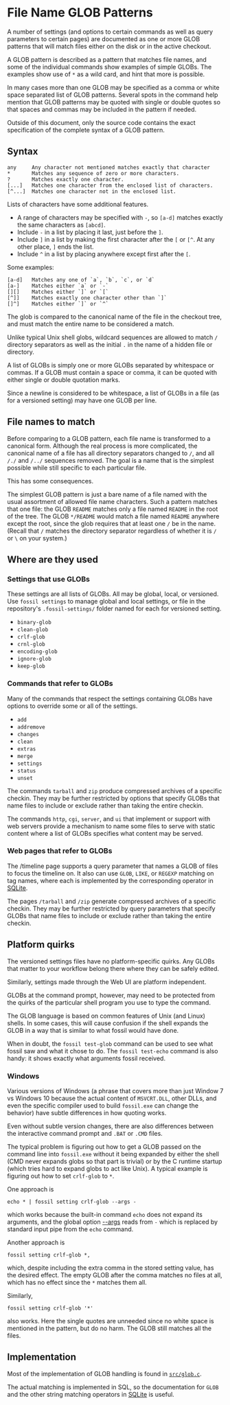 File Name GLOB Patterns
=======================

A number of settings (and options to certain commands as well as query
parameters to certain pages) are documented as one or more GLOB
patterns that will match files either on the disk or in the active
checkout.

A GLOB pattern is described as a pattern that matches file names, and
some of the individual commands show examples of simple GLOBs. The
examples show use of `*` as a wild card, and hint that more is
possible.

In many cases more than one GLOB may be specified as a comma or
white space separated list of GLOB patterns. Several spots in the
command help mention that GLOB patterns may be quoted with single or
double quotes so that spaces and commas may be included in the pattern
if needed.

Outside of this document, only the source code contains the exact
specification of the complete syntax of a GLOB pattern.

## Syntax

    any     Any character not mentioned matches exactly that character
    *       Matches any sequence of zero or more characters.
    ?       Matches exactly one character.
    [...]   Matches one character from the enclosed list of characters.
    [^...]  Matches one character not in the enclosed list.

Lists of characters have some additional features. 

 * A range of characters may be specified with `-`, so `[a-d]` matches
   exactly the same characters as `[abcd]`.
 * Include `-` in a list by placing it last, just before the `]`.
 * Include `]` in a list by making the first character after the `[` or
   `[^`. At any other place, `]` ends the list. 
 * Include `^` in a list by placing anywhere except first after the
   `[`.


Some examples:

    [a-d]   Matches any one of `a`, `b`, `c`, or `d`
    [a-]    Matches either `a` or `-`
    [][]    Matches either `]` or `[`
    [^]]    Matches exactly one character other than `]`
    []^]    Matches either `]` or `^`

The glob is compared to the canonical name of the file in the checkout
tree, and must match the entire name to be considered a match.

Unlike typical Unix shell globs, wildcard sequences are allowed to
match `/` directory separators as well as the initial `.` in the name
of a hidden file or directory.

A list of GLOBs is simply one or more GLOBs separated by whitespace or
commas. If a GLOB must contain a space or comma, it can be quoted with
either single or double quotation marks.

Since a newline is considered to be whitespace, a list of GLOBs in a
file (as for a versioned setting) may have one GLOB per line.


## File names to match

Before comparing to a GLOB pattern, each file name is transformed to a
canonical form. Although the real process is more complicated, the
canonical name of a file has all directory separators changed to `/`,
and all `/./` and `/../` sequences removed. The goal is a name that is
the simplest possible while still specific to each particular file.

This has some consequences. 

The simplest GLOB pattern is just a bare name of a file named with the
usual assortment of allowed file name characters. Such a pattern
matches that one file: the GLOB `README` matches only a file named
`README` in the root of the tree. The GLOB `*/README` would match a
file named `README` anywhere except the root, since the glob requires
that at least one `/` be in the name. (Recall that `/` matches the
directory separator regardless of whether it is `/` or `\` on your
system.)




## Where are they used

### Settings that use GLOBs

These settings are all lists of GLOBs. All may be global, local, or
versioned. Use `fossil settings` to manage global and local settings,
or file in the repository's `.fossil-settings/` folder named for each
for versioned setting.

 * `binary-glob`
 * `clean-glob`
 * `crlf-glob`
 * `crnl-glob`
 * `encoding-glob`
 * `ignore-glob`
 * `keep-glob`


### Commands that refer to GLOBs

Many of the commands that respect the settings containing GLOBs have
options to override some or all of the settings.

 * `add`
 * `addremove`
 * `changes`
 * `clean`
 * `extras`
 * `merge`
 * `settings` 
 * `status`
 * `unset`

The commands `tarball` and `zip` produce compressed archives of a specific
checkin. They may be further restricted by options that specify GLOBs
that name files to include or exclude rather than taking the entire
checkin.

The commands `http`, `cgi`, `server`, and `ui` that implement or support with web servers
provide a mechanism to name some files to serve with static content
where a list of GLOBs specifies what content may be served.


### Web pages that refer to GLOBs

The /timeline page supports a query parameter that names a GLOB of
files to focus the timeline on. It also can use `GLOB`, `LIKE`, or
`REGEXP` matching on tag names, where each is implemented by the
corresponding operator in [SQLite][].

The pages `/tarball` and `/zip` generate compressed archives of a
specific checkin. They may be further restricted by query parameters
that specify GLOBs that name files to include or exclude rather than
taking the entire checkin.


## Platform quirks

The versioned settings files have no platform-specific quirks. Any
GLOBs that matter to your workflow belong there where they can be
safely edited.

Similarly, settings made through the Web UI are platform independent.

GLOBs at the command prompt, however, may need to be protected from
the quirks of the particular shell program you use to type the
command.

The GLOB language is based on common features of Unix (and Linux)
shells. In some cases, this will cause confusion if the shell expands
the GLOB in a way that is similar to what fossil would have done.

When in doubt, the `fossil test-glob` command can be used to see what
fossil saw and what it chose to do. The `fossil test-echo` command is
also handy: it shows exactly what arguments fossil received.

### Windows

Various versions of Windows (a phrase that covers more than just
Window 7 vs Windows 10 because the actual content of `MSVCRT.DLL`, other
DLLs, and even the specific compiler used to build `fossil.exe` can
change the behavior) have subtle differences in how quoting works.

Even without subtle version changes, there are also differences
between the interactive command prompt and `.BAT` or `.CMD` files.

The typical problem is figuring out how to get a GLOB passed on the
command line into `fossil.exe` without it being expanded by either the
shell (CMD never expands globs so that part is trivial) or by the C
runtime startup (which tries hard to expand globs to act like Unix). A
typical example is figuring out how to set `crlf-glob` to `*`.

One approach is
 
    echo * | fossil setting crlf-glob --args -

which works because the built-in command `echo` does not expand its
arguments, and the global option [--args][] reads from `-` which is
replaced by standard input pipe from the `echo` command.

[--args]: https://www.fossil-scm.org/index.html/doc/trunk/www/env-opts.md

Another approach is 

    fossil setting crlf-glob *,

which, despite including the extra comma in the stored setting value,
has the desired effect. The empty GLOB after the comma matches no
files at all, which has no effect since the `*` matches them all.

Similarly, 

    fossil setting crlf-glob '*'

also works. Here the single quotes are unneeded since no white space
is mentioned in the pattern, but do no harm. The GLOB still matches
all the files.


## Implementation

Most of the implementation of GLOB handling is found in
[`src/glob.c`][glob.c].

The actual matching is implemented in SQL, so the documentation for
`GLOB` and the other string matching operators in [SQLite][] is
useful. 

[glob.c]: https://www.fossil-scm.org/index.html/file/src/glob.c
[SQLite]: https://sqlite.org/lang_expr.html#like

